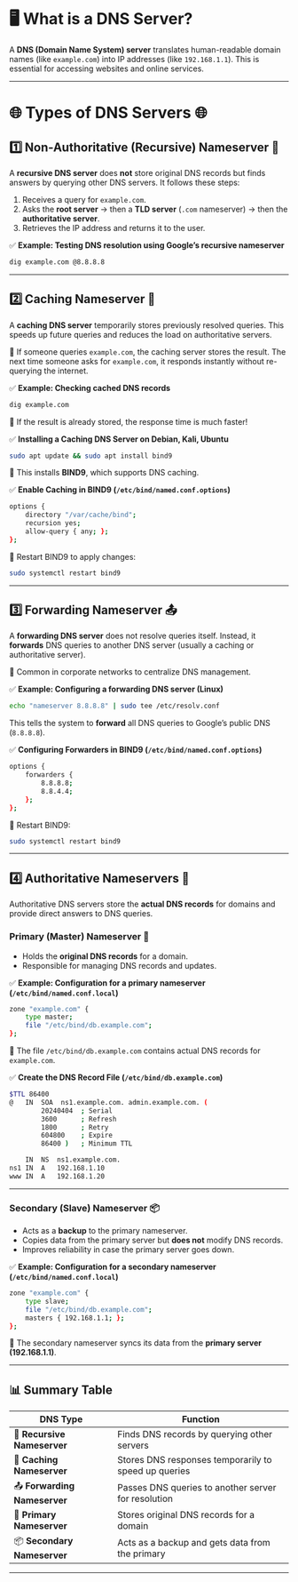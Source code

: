 
# **🖥️ What is a DNS Server?**  
A **DNS (Domain Name System) server** translates human-readable domain names (like `example.com`) into IP addresses (like `192.168.1.1`). This is essential for accessing websites and online services.  

---

# **🌐 Types of DNS Servers 🌐**  

## **1️⃣ Non-Authoritative (Recursive) Nameserver 🔄**  
A **recursive DNS server** does **not** store original DNS records but finds answers by querying other DNS servers. It follows these steps:  
1. Receives a query for `example.com`.  
2. Asks the **root server** → then a **TLD server** (`.com` nameserver) → then the **authoritative server**.  
3. Retrieves the IP address and returns it to the user.  

✅ **Example: Testing DNS resolution using Google’s recursive nameserver**  
```bash
dig example.com @8.8.8.8
```

---

## **2️⃣ Caching Nameserver 🏪**  
A **caching DNS server** temporarily stores previously resolved queries. This speeds up future queries and reduces the load on authoritative servers.  

🔹 If someone queries `example.com`, the caching server stores the result. The next time someone asks for `example.com`, it responds instantly without re-querying the internet.  

✅ **Example: Checking cached DNS records**  
```bash
dig example.com
```
📌 If the result is already stored, the response time is much faster!

✅ **Installing a Caching DNS Server on Debian, Kali, Ubuntu**  
```bash
sudo apt update && sudo apt install bind9
```
🔹 This installs **BIND9**, which supports DNS caching.  

✅ **Enable Caching in BIND9 (`/etc/bind/named.conf.options`)**  
```bash
options {
    directory "/var/cache/bind";
    recursion yes;
    allow-query { any; };
};
```
🔹 Restart BIND9 to apply changes:  
```bash
sudo systemctl restart bind9
```

---

## **3️⃣ Forwarding Nameserver 📤**  
A **forwarding DNS server** does not resolve queries itself. Instead, it **forwards** DNS queries to another DNS server (usually a caching or authoritative server).  

🔹 Common in corporate networks to centralize DNS management.  

✅ **Example: Configuring a forwarding DNS server (Linux)**  
```bash
echo "nameserver 8.8.8.8" | sudo tee /etc/resolv.conf
```
This tells the system to **forward** all DNS queries to Google’s public DNS (`8.8.8.8`).

✅ **Configuring Forwarders in BIND9 (`/etc/bind/named.conf.options`)**  
```bash
options {
    forwarders {
        8.8.8.8;
        8.8.4.4;
    };
};
```
🔹 Restart BIND9:  
```bash
sudo systemctl restart bind9
```

---

## **4️⃣ Authoritative Nameservers 🔐**  
Authoritative DNS servers store the **actual DNS records** for domains and provide direct answers to DNS queries.

### **Primary (Master) Nameserver 👑**  
- Holds the **original DNS records** for a domain.  
- Responsible for managing DNS records and updates.  

✅ **Example: Configuration for a primary nameserver (`/etc/bind/named.conf.local`)**  
```bash
zone "example.com" {
    type master;
    file "/etc/bind/db.example.com";
};
```
📌 The file `/etc/bind/db.example.com` contains actual DNS records for `example.com`.

✅ **Create the DNS Record File (`/etc/bind/db.example.com`)**  
```bash
$TTL 86400
@   IN  SOA  ns1.example.com. admin.example.com. (
        20240404  ; Serial
        3600      ; Refresh
        1800      ; Retry
        604800    ; Expire
        86400 )   ; Minimum TTL

    IN  NS  ns1.example.com.
ns1 IN  A   192.168.1.10
www IN  A   192.168.1.20
```

---

### **Secondary (Slave) Nameserver 📦**  
- Acts as a **backup** to the primary nameserver.  
- Copies data from the primary server but **does not** modify DNS records.  
- Improves reliability in case the primary server goes down.  

✅ **Example: Configuration for a secondary nameserver (`/etc/bind/named.conf.local`)**  
```bash
zone "example.com" {
    type slave;
    file "/etc/bind/db.example.com";
    masters { 192.168.1.1; };
};
```
📌 The secondary nameserver syncs its data from the **primary server (192.168.1.1)**.

---

## **📊 Summary Table**  
| **DNS Type**                  | **Function** |
|-------------------------------|-------------|
| 🔄 **Recursive Nameserver**  | Finds DNS records by querying other servers |
| 🏪 **Caching Nameserver**    | Stores DNS responses temporarily to speed up queries |
| 📤 **Forwarding Nameserver** | Passes DNS queries to another server for resolution |
| 👑 **Primary Nameserver**    | Stores original DNS records for a domain |
| 📦 **Secondary Nameserver**  | Acts as a backup and gets data from the primary |

---
